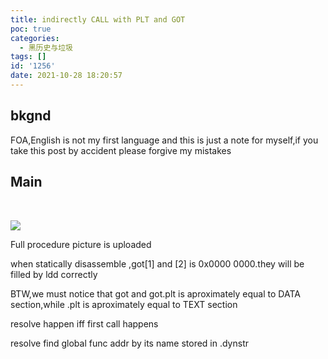 ```yaml
---
title: indirectly CALL with PLT and GOT
poc: true
categories:
  - 黑历史与垃圾
tags: []
id: '1256'
date: 2021-10-28 18:20:57
---
```


## bkgnd

FOA,English is not my first language and this is just a note for myself,if you take this post by accident please forgive my mistakes

## Main

​

![](https://raw.githubusercontent.com/Valkierja/ALLPIC/main/img/202303181057254.png)

Full procedure picture is uploaded

when statically disassemble ,got\[1\] and \[2\] is 0x0000 0000.they will be filled by ldd correctly

BTW,we must notice that got and got.plt is aproximately equal to DATA section,while .plt is aproximately equal to TEXT section

resolve happen iff first call happens

resolve find global func addr by its name stored in .dynstr
